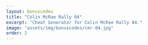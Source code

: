 ```yaml
---
layout: bonuscodes
title: "Colin McRae Rally 04"
excerpt: "Cheat Generator for Colin McRae Rally 04."
image: "assets/img/bonuscodes/cmr-04.jpg"
order: 2
---
```


<script type="text/python">
from browser import document, html

def generateCode(accessCode, cheatID):
    # Verify domain of inputs
    if not (accessCode >= 0 and accessCode <= 99999
        and cheatID >= 0 and cheatID <= 99):
        return None

    # Helper functions
    def toSigned32(n):
        n = n & 0xffffffff
        return (n ^ 0x80000000) - 0x80000000

    # Division like int / int in C, rounding towards zero
    def idiv(x, y):
        return int(x / y)

    # Remainder like % in C
    def rem(x, y):
        return x - int(x / y) * y

    def calcSeed(input):
        if input != 0:
            seed = 0x181AB
            for _ in range(input - 1):
                seed = rem(toSigned32(0x181AB * seed), 0x5243)
        else:
            seed = 1
        return seed

    def calcFeedback(items):
        result = sum(items)
        return toSigned32(result)

    cheatIDMagic = 0x13CB5B * cheatID % 0x26DD
    accessCodeMagic = (accessCode % 0x3E8) ^ (0x20B9 * cheatIDMagic)

    seed1 = calcSeed(accessCodeMagic % 0x853)
    seed2 = calcSeed(rem(toSigned32((accessCodeMagic ^ 0x114CF1) * ((0x41B * cheatIDMagic) ^ rem(idiv(accessCode, 0x3E8), 0x3E8))), 0x8CB))

    buffer = [0] * 6

    buffer[0] = rem(seed1, 26) + ord('A')
    buffer[1] = rem(idiv(seed1, 676), 26) + ord('A')
    buffer[2] = rem(idiv(seed1, 26), 26) + ord('A')
    buffer[3] = rem(idiv(seed2, 26), 26) + ord('A')
    buffer[4] = rem(idiv(seed2, 676), 26) + ord('A')
    buffer[5] = rem(seed2, 26) + ord('A')

    bufMidXor = calcFeedback(buffer[:-1])
    feedback1 = toSigned32((buffer[0] << 24) + (buffer[1] << 16) + (buffer[2] << 8) + buffer[3])
    feedback2 = toSigned32((buffer[4] << 24) + (buffer[5] << 16) + ((bufMidXor + rem(cheatIDMagic ^ 0x197ABD9, seed1 & 0xFFFFFFFF)) << 8)
                + bufMidXor + rem(cheatIDMagic ^ 0x13478FDD, seed2 & 0xFFFFFFFF))

    IV = [491, 563, 613, 661, 733, 797, 857, 919, 983, 1039]

    for i in range(80):
        (feedback2, feedback1) = (feedback1 ^ IV[i % 10], feedback2 ^ feedback1)

    buffer[0] = rem((feedback2 >> 24) & 0xFF, 26) + ord('A')
    buffer[1] = rem((feedback2 >> 16) & 0xFF, 26) + ord('A')
    buffer[2] = rem((feedback1 >> 24) & 0xFF, 26) + ord('A')
    buffer[3] = rem((feedback1 >> 16) & 0xFF, 26) + ord('A')
    buffer[4] = rem((feedback1 >> 8) & 0xFF, 26) + ord('A')
    buffer[5] = rem(feedback1 & 0xFF, 26) + ord('A')
    return ''.join([chr(x) for x in buffer])

def onGenerate(ev):
    accessCodeStr = document['access-code'].value
    if not accessCodeStr:
        exit()
    accessCode = int(accessCodeStr)
    if not (accessCode >= 1 and accessCode <= 99999):
        document['invalid-access-code'].style.display = 'inline'
        exit()

    document['invalid-access-code'].style.display = 'none'
    cheatCodes = ['GroupB with 2 cars', 'All Cars', 'All Tracks', 'Expert Mode', 'Auto - Upgrades', 'All Tests', 'Mirror Mode']

    document['outbox-window-full'].style.display = 'block'
    document['output-window'].clear()
    for index, cheat in enumerate(cheatCodes):
        cryptedCode = generateCode(accessCode, index)
        if cryptedCode:
            document['output-window'] <= html.B(f'{cheat}: ') + html.CODE(f'{cryptedCode}') + html.BR()

document['generate'].bind('click', onGenerate)
document['access-code'].min = 1
document['access-code'].max = 99999
</script>
